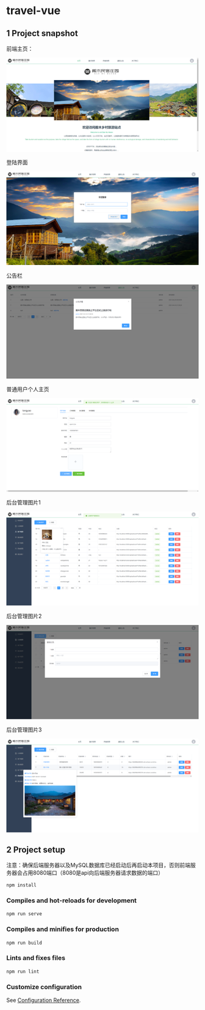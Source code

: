 # travel-vue

## 1 Project snapshot

前端主页：

![主页图片](./snapshot/主页图片.png)

登陆界面

![登录界面](./snapshot/登录界面.png)

公告栏

![公告栏](./snapshot/公告栏.png)

普通用户个人主页

![普通用户主页](./snapshot/普通用户主页.png)

后台管理图片1

![后台管理图片1](./snapshot/后台管理图片1.png)

后台管理图片2

![后台管理图片2](./snapshot/后台管理图片2.png)

后台管理图片3

![后台管理图片3](./snapshot/后台管理图片3.png)



## 2 Project setup

注意：确保后端服务器以及MySQL数据库已经启动后再启动本项目，否则前端服务器会占用8080端口（8080是api向后端服务器请求数据的端口）

```
npm install
```

### Compiles and hot-reloads for development
```
npm run serve
```

### Compiles and minifies for production
```
npm run build
```

### Lints and fixes files
```
npm run lint
```

### Customize configuration
See [Configuration Reference](https://cli.vuejs.org/config/).

